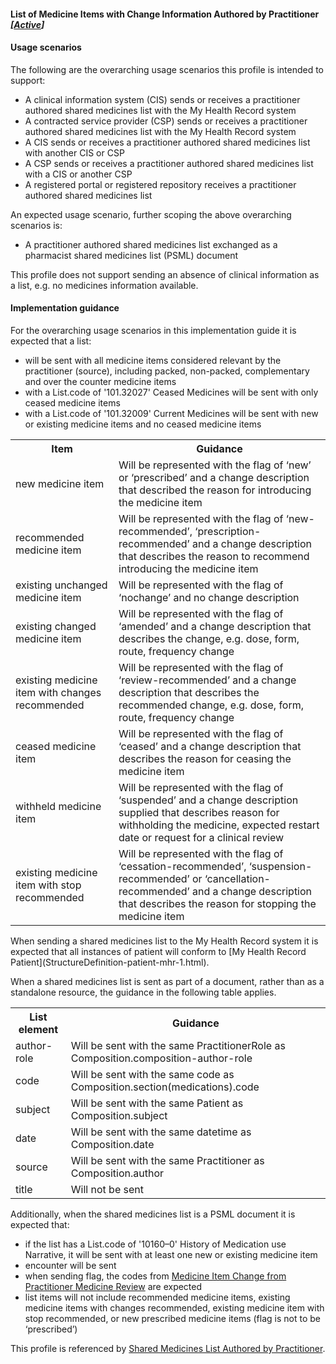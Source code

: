 #### List of Medicine Items with Change Information Authored by Practitioner *[[Active](http://hl7.org/fhir/stu3/valueset-publication-status.html)]*

#### Usage scenarios

The following are the overarching usage scenarios this profile is intended to support:
* A clinical information system (CIS) sends or receives a practitioner authored shared medicines list with the My Health Record system
* A contracted service provider (CSP) sends or receives a practitioner authored shared medicines list with the My Health Record system
* A CIS sends or receives a practitioner authored shared medicines list with another CIS or CSP
* A CSP sends or receives a practitioner authored shared medicines list with a CIS or another CSP
* A registered portal or registered repository receives a practitioner authored shared medicines list

An expected usage scenario, further scoping the above overarching scenarios is:
* A practitioner authored shared medicines list exchanged as a pharmacist shared medicines list (PSML) document 

This profile does not support sending an absence of clinical information as a list, e.g. no medicines information available.

#### Implementation guidance

For the overarching usage scenarios in this implementation guide it is expected that a list:

* will be sent with all medicine items considered relevant by the practitioner (source), including packed, non-packed, complementary and over the counter medicine items
* with a List.code of '101.32027' Ceased Medicines will be sent with only ceased medicine items
* with a List.code of '101.32009' Current Medicines will be sent with new or existing medicine items and no ceased medicine items

<table class="list" width="100%">
  <tr>
    <th>Item</th>
    <th>Guidance</th>
   </tr>
     <tr>
        <td>new medicine item</td>
        <td>Will be represented with the flag of ‘new’ or ‘prescribed’ and a change description that described the reason for introducing the medicine item</td>
    </tr>
     <tr>
        <td>recommended medicine item</td>
        <td>Will be represented with the flag of ‘new-recommended’, ‘prescription-recommended’ and a change description that describes the reason to recommend introducing the medicine item</td>
    </tr>
    <tr>
        <td>existing unchanged medicine item</td>
        <td>Will be represented with the flag of ‘nochange’ and no change description</td>
    </tr>
    <tr>
        <td>existing changed medicine item</td>
        <td>Will be represented with the flag of ‘amended’ and a change description that describes the change, e.g. dose, form, route, frequency change</td>
    </tr>
    <tr>
        <td>existing medicine item with changes recommended</td>
        <td>Will be represented with the flag of ‘review-recommended’ and a change description that describes the recommended change, e.g. dose, form, route, frequency change</td>
    </tr>
    <tr>
        <td>ceased medicine item</td>
        <td>Will be represented with the flag of ‘ceased’ and a change description that describes the reason for ceasing the medicine item</td>
    </tr>
    <tr>
        <td>withheld medicine item</td>
        <td>Will be represented with the flag of ‘suspended’ and a change description supplied that describes reason for withholding the medicine, expected restart date or request for a clinical review</td>
    </tr>
    <tr>
        <td>existing medicine item with stop recommended</td>
        <td>Will be represented with the flag of ‘cessation-recommended’, ‘suspension-recommended’ or ‘cancellation-recommended’ and a change description that describes the reason for stopping the medicine item</td>
    </tr>
    </table>
When sending a shared medicines list to the My Health Record system it is expected that all instances of patient will conform to [My Health Record Patient](StructureDefinition-patient-mhr-1.html).

When a shared medicines list is sent as part of a document, rather than as a standalone resource, the guidance in the following table applies.

<table class="list" width="100%">
  <tr>
    <th>List element</th>
    <th>Guidance</th>
   </tr>
     <tr>
        <td>author-role</td>
        <td>Will be sent with the same PractitionerRole as Composition.composition-author-role</td>
    </tr>
   <tr>
        <td>code</td>
        <td>Will be sent with the same code as Composition.section(medications).code</td>
   </tr>   
   <tr>
        <td>subject</td>
        <td>Will be sent with the same Patient as Composition.subject</td>
    </tr>   
   <tr>
        <td>date</td>
        <td>Will be sent with the same datetime as Composition.date</td>
    </tr>   
   <tr>
        <td>source</td>
        <td>Will be sent with the same Practitioner as Composition.author</td>
    </tr>    
       <tr>
        <td>title</td>
        <td>Will not be sent</td>
    </tr>  
  </table> 

Additionally, when the shared medicines list is a PSML document it is expected that:

* if the list has a List.code of '10160–0' History of Medication use Narrative, it will be sent with at least one new or existing medicine item
* encounter will be sent
* when sending flag, the codes from [Medicine Item Change from Practitioner Medicine Review](https://healthterminologies.gov.au/fhir/ValueSet/medicine-item-change-from-practitioner-medicines-review-1) are expected
* list items will not include recommended medicine items, existing medicine items with changes recommended, existing medicine item with stop recommended, or new prescribed medicine items (flag is not to be ‘prescribed’)

This profile is referenced by [Shared Medicines List Authored by Practitioner](StructureDefinition-composition-sml-prac-1.html).